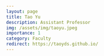 ```yaml
---
layout: page
title: Tao Yu
description: Assistant Professor
img: /assets/img/taoyu.jpeg
importance: 1
category: Faculty
redirect: https://taoyds.github.io/
---
```

